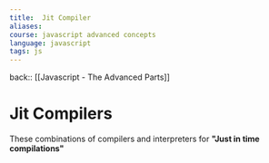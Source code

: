 ```yaml
---
title:  Jit Compiler
aliases:
course: javascript advanced concepts
language: javascript
tags: js
---
```


back:: [[Javascript - The Advanced Parts]]

# Jit Compilers

These combinations of compilers and interpreters for **"Just in time compilations"**



